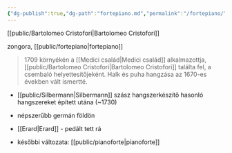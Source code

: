 ```yaml
---
{"dg-publish":true,"dg-path":"fortepiano.md","permalink":"/fortepiano/"}
---
```


[[public/Bartolomeo Cristofori\|Bartolomeo Cristofori]]

zongora, [[public/fortepiano\|fortepiano]]

> 1709 környékén a [[Medici család\|Medici család]] alkalmazottja, [[public/Bartolomeo Cristofori\|Bartolomeo Cristofori]] találta fel, a csembaló helyettesítőjeként. Halk és puha hangzása az 1670-es években vált ismertté.

- [[public/Silbermann\|Silbermann]] szász hangszerkészítő hasonló hangszereket épített utána (~1730)
- népszerűbb germán földön

- [[Erard\|Erard]] - pedált tett rá

- későbbi változata: [[public/pianoforte\|pianoforte]]